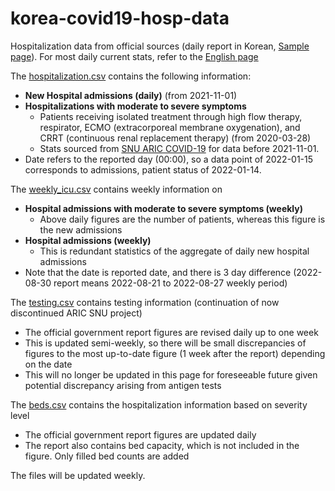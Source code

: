 # korea-covid19-hosp-data

Hospitalization data from official sources (daily report in Korean, [Sample page](https://www.kdca.go.kr/board/board.es?mid=a20501010000&bid=0015&list_no=718247&cg_code=&act=view&nPage=1)). For most daily current stats, refer to the [English page](http://ncov.mohw.go.kr/en/bdBoardList.do?brdId=16&brdGubun=161&dataGubun=&ncvContSeq=&contSeq=&board_id=)

The [hospitalization.csv](hospitalization.csv) contains the following information:
* **New Hospital admissions (daily)** (from 2021-11-01)
* **Hospitalizations with moderate to severe symptoms**
  - Patients receiving isolated treatment through high flow therapy, respirator, ECMO (extracorporeal membrane oxygenation), and CRRT (continuous renal replacement therapy) (from 2020-03-28)
  - Stats sourced from [SNU ARIC COVID-19](https://sites.google.com/view/snuaric/data-service/covid-19/covid-19-data?authuser=0) for data before 2021-11-01.
* Date refers to the reported day (00:00), so a data point of 2022-01-15 corresponds to admissions, patient status of 2022-01-14.

The [weekly_icu.csv](weekly_icu.csv) contains weekly information on
* **Hospital admissions with moderate to severe symptoms (weekly)**
  - Above daily figures are the number of patients, whereas this figure is the new admissions
* **Hospital admissions (weekly)**
  - This is redundant statistics of the aggregate of daily new hospital admissions
* Note that the date is reported date, and there is 3 day difference (2022-08-30 report means 2022-08-21 to 2022-08-27 weekly period)

The [testing.csv](testing.csv) contains testing information (continuation of now discontinued ARIC SNU project)
* The official government report figures are revised daily up to one week
* This is updated semi-weekly, so there will be small discrepancies of figures to the most up-to-date figure (1 week after the report) depending on the date
* This will no longer be updated in this page for foreseeable future given potential discrepancy arising from antigen tests

The [beds.csv](beds.csv) contains the hospitalization information based on severity level
* The official government report figures are updated daily
* The report also contains bed capacity, which is not included in the figure. Only filled bed counts are added

The files will be updated weekly.
